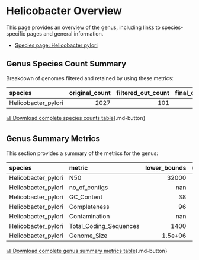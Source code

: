 # Helicobacter Overview
This page provides an overview of the genus, including links to species-specific pages and general information.

- [Species page: Helicobacter pylori](/Helicobacter/Helicobacter_pylori/)
## Genus Species Count Summary
Breakdown of genomes filtered and retained by using these metrics:

| species             |   original_count |   filtered_out_count |   final_count |
|:--------------------|-----------------:|---------------------:|--------------:|
| Helicobacter_pylori |             2027 |                  101 |          1926 |


[📊 Download complete species counts table](species_counts.csv){.md-button}
## Genus Summary Metrics
This section provides a summary of the metrics for the genus:

| species             | metric                 |   lower_bounds |   upper_bounds |
|:--------------------|:-----------------------|---------------:|---------------:|
| Helicobacter_pylori | N50                    |    32000       |      nan       |
| Helicobacter_pylori | no_of_contigs          |      nan       |      130       |
| Helicobacter_pylori | GC_Content             |       38       |       40       |
| Helicobacter_pylori | Completeness           |       96       |      nan       |
| Helicobacter_pylori | Contamination          |      nan       |        2       |
| Helicobacter_pylori | Total_Coding_Sequences |     1400       |     1700       |
| Helicobacter_pylori | Genome_Size            |        1.5e+06 |        1.8e+06 |


[📊 Download complete genus summary metrics table](genus_summary_metrics.csv){.md-button}

